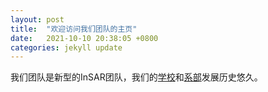 ```yaml
---
layout: post
title:  "欢迎访问我们团队的主页"
date:   2021-10-10 20:38:05 +0800
categories: jekyll update
---
```

我们团队是新型的InSAR团队，我们的[学校][jekyll-docs]和[系部][jekyll-gh]发展历史悠久。

[jekyll-docs]: http://www.cdut.edu.cn/
[jekyll-gh]: http://www.ces.cdut.edu.cn/info/1241/2933.htm
[jekyll-talk]: https://talk.jekyllrb.com/
